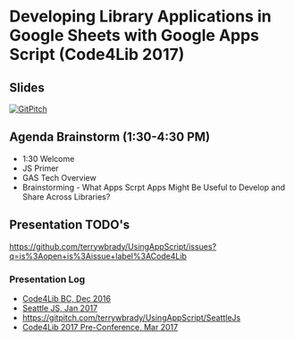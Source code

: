 # Developing Library Applications in Google Sheets with Google Apps Script (Code4Lib 2017)

## Slides
[![GitPitch](https://gitpitch.com/assets/badge.svg)](https://gitpitch.com/terrywbrady/UsingAppScript/Code4Lib?grs=github&t=white)

## Agenda Brainstorm (1:30-4:30 PM)
* 1:30 Welcome
* JS Primer
* GAS Tech Overview
* Brainstorming - What Apps Scrpt Apps Might Be Useful to Develop and Share Across Libraries?

## Presentation TODO's
https://github.com/terrywbrady/UsingAppScript/issues?q=is%3Aopen+is%3Aissue+label%3ACode4Lib



### Presentation Log
- [Code4Lib BC, Dec 2016](https://wiki.code4lib.org/BC)
- [Seattle JS, Jan 2017](https://www.meetup.com/seattlejs/events/231089467/)
 - https://gitpitch.com/terrywbrady/UsingAppScript/SeattleJs
- [Code4Lib 2017 Pre-Conference, Mar 2017](http://2017.code4lib.org/workshops/Developing-Library-Applications-in-Google-Sheets-with-Google-Apps-Script)
